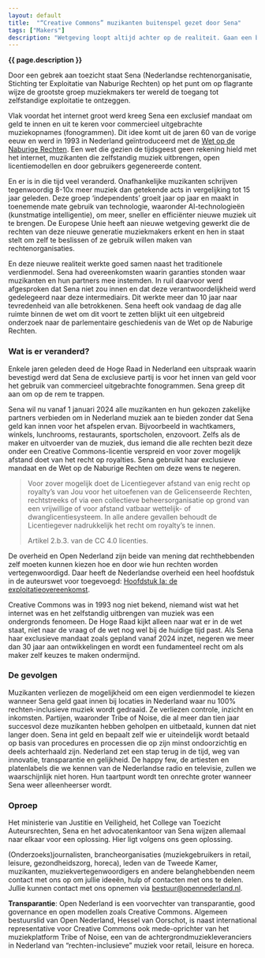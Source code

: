 ```yaml
---
layout: default
title:  "“Creative Commons” muzikanten buitenspel gezet door Sena"
tags: ["Makers"]
description: "Wetgeving loopt altijd achter op de realiteit. Gaan een bedenkelijke wet uit 1993 en een exclusief mandaat – een wettelijk monopolie – van het ministerie van Justitie & Veiligheid binnenkort leiden tot een beperking van open licenties?"
---
```

**{{ page.description }}**

Door een gebrek aan toezicht staat Sena (Nederlandse rechtenorganisatie, Stichting ter Exploitatie van Naburige Rechten) op het punt om op flagrante wijze de grootste groep muziekmakers ter wereld de toegang tot zelfstandige exploitatie te ontzeggen.

Vlak voordat het internet groot werd kreeg Sena een exclusief mandaat om geld te innen en uit te keren voor commercieel uitgebrachte muziekopnames (fonogrammen). Dit idee komt uit de jaren 60 van de vorige eeuw en werd in 1993 in Nederland geïntroduceerd met de [Wet op de Naburige Rechten](https://wetten.overheid.nl/BWBR0005921/2021-06-07). Een wet die gezien de tijdsgeest geen rekening hield met het internet, muzikanten die zelfstandig muziek uitbrengen, open licentiemodellen en door gebruikers gegenereerde content.

En er is in die tijd veel veranderd. Onafhankelijke muzikanten schrijven tegenwoordig 8-10x meer muziek dan getekende acts in vergelijking tot 15 jaar geleden. Deze groep ‘independents’ groeit jaar op jaar en maakt in toenemende mate gebruik van technologie, waaronder AI-technologieën (kunstmatige intelligentie), om meer, sneller en efficiënter nieuwe muziek uit te brengen. De Europese Unie heeft aan nieuwe wetgeving gewerkt die de rechten van deze nieuwe generatie muziekmakers erkent en hen in staat stelt om zelf te beslissen of ze gebruik willen maken van rechtenorganisaties.

En deze nieuwe realiteit werkte goed samen naast het traditionele verdienmodel. Sena had overeenkomsten waarin garanties stonden waar muzikanten en hun partners mee instemden. In ruil daarvoor werd afgesproken dat Sena niet zou innen en dat deze verantwoordelijkheid werd gedelegeerd naar deze intermediairs. Dit werkte meer dan 10 jaar naar tevredenheid van alle betrokkenen. Sena heeft ook vandaag de dag alle ruimte binnen de wet om dit voort te zetten blijkt uit een uitgebreid onderzoek naar de parlementaire geschiedenis van de Wet op de Naburige Rechten.

### Wat is er veranderd?

Enkele jaren geleden deed de Hoge Raad in Nederland een uitspraak waarin bevestigd werd dat Sena de exclusieve partij is voor het innen van geld voor het gebruik van commercieel uitgebrachte fonogrammen. Sena greep dit aan om op de rem te trappen.

Sena wil nu vanaf 1 januari 2024 alle muzikanten en hun gekozen zakelijke partners verbieden om in Nederland muziek aan te bieden zonder dat Sena geld kan innen voor het afspelen ervan. Bijvoorbeeld in wachtkamers, winkels, lunchrooms, restaurants, sportscholen, enzovoort. Zelfs als de maker en uitvoerder van de muziek, dus iemand die alle rechten bezit deze onder een Creative Commons-licentie verspreid en voor zover mogelijk afstand doet van het recht op royalties. Sena gebruikt haar exclusieve mandaat en de Wet op de Naburige Rechten om deze wens te negeren.

> Voor zover mogelijk doet de Licentiegever afstand van enig recht op royalty’s van Jou voor het uitoefenen van de Gelicenseerde Rechten, rechtstreeks of via een collectieve beheersorganisatie op grond van een vrijwillige of voor afstand vatbaar wettelijk- of dwanglicentiesysteem. In alle andere gevallen behoudt de Licentiegever nadrukkelijk het recht om royalty’s te innen.
> 
> Artikel 2.b.3. van de CC 4.0 licenties.

De overheid en Open Nederland zijn beide van mening dat rechthebbenden zelf moeten kunnen kiezen hoe en door wie hun rechten worden vertegenwoordigd. Daar heeft de Nederlandse overheid een heel hoofdstuk in de auteurswet voor toegevoegd: [Hoofdstuk Ia: de exploitatieovereenkomst](https://wetten.overheid.nl/BWBR0001886/2022-10-01#HoofdstukIa).

Creative Commons was in 1993 nog niet bekend, niemand wist wat het internet was en het zelfstandig uitbrengen van muziek was een ondergronds fenomeen. De Hoge Raad kijkt alleen naar wat er in de wet staat, niet naar de vraag of de wet nog wel bij de huidige tijd past. Als Sena haar exclusieve mandaat zoals gepland vanaf 2024 inzet, negeren we meer dan 30 jaar aan ontwikkelingen en wordt een fundamenteel recht om als maker zelf keuzes te maken ondermijnd.

### De gevolgen

Muzikanten verliezen de mogelijkheid om een eigen verdienmodel te kiezen wanneer Sena geld gaat innen bij locaties in Nederland waar nu 100% rechten-inclusieve muziek wordt gedraaid. Ze verliezen controle, inzicht en inkomsten. Partijen, waaronder Tribe of Noise, die al meer dan tien jaar succesvol deze muzikanten hebben geholpen en uitbetaald, kunnen dat niet langer doen. Sena int geld en bepaalt zelf wie er uiteindelijk wordt betaald op basis van procedures en processen die op zijn minst ondoorzichtig en deels achterhaald zijn. Nederland zet een stap terug in de tijd, weg van innovatie, transparantie en gelijkheid. De happy few, de artiesten en platenlabels die we kennen van de Nederlandse radio en televisie, zullen we waarschijnlijk niet horen. Hun taartpunt wordt ten onrechte groter wanneer Sena weer alleenheerser wordt.

### Oproep

Het ministerie van Justitie en Veiligheid, het College van Toezicht Auteursrechten, Sena en het advocatenkantoor van Sena wijzen allemaal naar elkaar voor een oplossing. Hier ligt volgens ons geen oplossing.

(Onderzoeks)journalisten, brancheorganisaties (muziekgebruikers in retail, leisure, gezondheidszorg, horeca), leden van de Tweede Kamer, muzikanten, muziekvertegenwoordigers en andere belanghebbenden neem contact met ons op om jullie ideeën, hulp of contacten met ons te delen. Jullie kunnen contact met ons opnemen via [bestuur@opennederland.nl](mailto:bestuur@opennederland.nl).

**Transparantie**: Open Nederland is een voorvechter van transparantie, good governance en open modellen zoals Creative Commons. Algemeen bestuurslid van Open Nederland, Hessel van Oorschot, is naast international representative voor Creative Commons ook mede-oprichter van het muziekplatform Tribe of Noise, een van de achtergrondmuziekleveranciers in Nederland van “rechten-inclusieve” muziek voor retail, leisure en horeca.